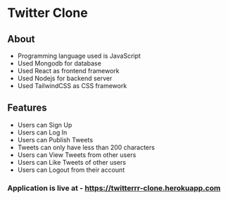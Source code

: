 # Twitter Clone

## About
- Programming language used is JavaScript
- Used Mongodb for database
- Used React as frontend framework
- Used Nodejs for backend server
- Used TailwindCSS as CSS framework

## Features
- Users can Sign Up
- Users can Log In
- Users can Publish Tweets
- Tweets can only have less than 200 characters
- Users can View Tweets from other users
- Users can Like Tweets of other users
- Users can Logout from their account


### Application is live at - https://twitterrr-clone.herokuapp.com